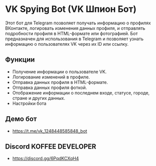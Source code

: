 # VK Spying Bot (VK Шпион Бот)

Этот бот для Telegram позволяет получать информацию о профилях ВКонтакте, логировать изменения данных профиля, и отправлять подробности профиля в HTML-формате или фотографией. Бот предназначен для использования в Telegram и позволяет узнать информацию о пользователях VK через их ID или ссылку.

## Функции

- Получение информации о пользователе VK.
- Логирование изменений в профиле.
- Отправка данных профиля в HTML-формате.
- Отправка данных профиля фоткой.
- Отображение информации о последнем входе, статусе, городе, стране и других данных.
- Настройки бота 
## Демо бот 
- https://t.me/vk_1248448585848_bot
## Discord KOFFEE DEVELOPER
- https://discord.gg/6PqdKCXqH4 
